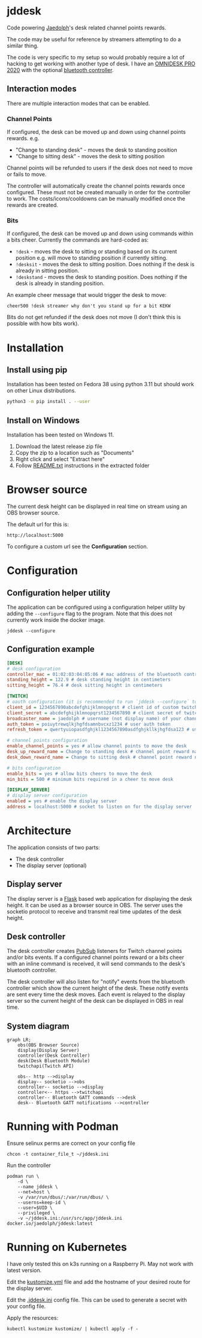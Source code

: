# jddesk

Code powering [Jaedolph](twitch.tv/jaedolph)'s desk related channel points rewards.

The code may be useful for reference by streamers attempting to do a similar thing.

The code is very specific to my setup so would probably require a lot of hacking to get working with another type of desk. I have an [OMNIDESK PRO 2020](https://theomnidesk.com.au/collections/omnidesk-pro-2020) with the optional [bluetooth controller](https://theomnidesk.com.au/products/bluetooth-controller).

## Interaction modes

There are multiple interaction modes that can be enabled.

### Channel Points

If configured, the desk can be moved up and down using channel points rewards. e.g.
- "Change to standing desk" - moves the desk to standing position
- "Change to sitting desk" - moves the desk to sitting position

Channel points will be refunded to users if the desk does not need to move or fails to move.

The controller will automatically create the channel points rewards once configured. These must not
be created manually in order for the controller to work. The costs/icons/cooldowns can be manually
modified once the rewards are created.

### Bits

If configured, the desk can be moved up and down using commands within a bits cheer. Currently the
commands are hard-coded as:
- `!desk` - moves the desk to sitting or standing based on its current position e.g. will move to
  standing position if currently sitting.
- `!desksit` - moves the desk to sitting position. Does nothing if the desk is already in sitting
  position.
- `!deskstand` - moves the desk to standing position. Does nothing if the desk is already in standing
  position.

An example cheer message that would trigger the desk to move:
```
cheer500 !desk streamer why don't you stand up for a bit KEKW
```

Bits do not get refunded if the desk does not move (I don't think this is possible with how bits work).

# Installation

## Install using pip

Installation has been tested on Fedora 38 using python 3.11 but should work on other Linux distributions.
```bash
python3 -m pip install . --user
```

## Install on Windows

Installation has been tested on Windows 11.

1. Download the latest release zip file
2. Copy the zip to a location such as "Documents"
3. Right click and select "Extract here"
4. Follow [README.txt](windows/README.txt) instructions in the extracted folder


# Browser source

The current desk height can be displayed in real time on stream using an OBS browser source.

The default url for this is:
```
http://localhost:5000
```

To configure a custom url see the **Configuration** section.

# Configuration

## Configuration helper utility
The application can be configured using a configuration helper utility by adding the `--configure`
flag to the program. Note that this does not currently work inside the docker image.
```
jddesk --configure
```

## Configuration example

```ini
[DESK]
# desk configuration
controller_mac = 01:02:03:04:05:06 # mac address of the bluetooth controller
standing_height = 122.9 # desk standing height in centimeters
sitting_height = 76.4 # desk sitting height in centimeters

[TWITCH]
# oauth configuration (it is recommended to run `jddesk --configure` to create these)
client_id = 1234567890abcdefghijklmnopqrst # client id of custom twitch application
client_secret = abcdefghijklmnopqrst1234567890 # client secret of twitch application
broadcaster_name = jaedolph # username (not display name) of your channel
auth_token = poiuytrewqlkjhgfdsamnbvcxz1234 # user auth token
refresh_token = qwertyuiopasdfghjkl1234567890asdfghjkllkjhgfdsa123 # user refresh token

# channel points configuration
enable_channel_points = yes # allow channel points to move the desk
desk_up_reward_name = Change to standing desk # channel point reward name to move desk up
desk_down_reward_name = Change to sitting desk # channel point reward name to move desk down

# bits configuration
enable_bits = yes # allow bits cheers to move the desk
min_bits = 500 # minimum bits required in a cheer to move desk

[DISPLAY_SERVER]
# display server configuration
enabled = yes # enable the display server
address = localhost:5000 # socket to listen on for the display server
```

# Architecture
The application consists of two parts:
* The desk controller
* The display server (optional)

## Display server
The display server is a [Flask](https://flask.palletsprojects.com/) based web application for
displaying the desk height. It can be used as a browser source in OBS. The server uses the socketio
protocol to receive and transmit real time updates of the desk height.

## Desk controller
The desk controller creates [PubSub](https://dev.twitch.tv/docs/pubsub/) listeners for Twitch
channel points and/or bits events. If a configured channel points reward or a bits cheer with an
inline command is received, it will send commands to the desk's bluetooth controller.

The desk controller will also listen for "notify" events from the bluetooth controller which show
the current height of the desk. These notify events are sent every time the desk moves. Each event
is relayed to the display server so the current height of the desk can be displayed in OBS in real
time.

## System diagram
```mermaid
graph LR;
    obs(OBS Browser Source)
    display(Display Server)
    controller(Desk Controller)
    desk(Desk Bluetooth Module)
    twitchapi(Twitch API)

    obs-- http -->display
    display-- socketio -->obs
    controller-- socketio -->display
    controller<-- https -->twitchapi
    controller-- Bluetooth GATT commands -->desk
    desk-- Bluetooth GATT notifications -->controller
```

# Running with Podman

Ensure selinux perms are correct on your config file
```
chcon -t container_file_t ~/jddesk.ini
```

Run the controller
```
podman run \
    -d \
    --name jddesk \
    --net=host \
    -v /var/run/dbus/:/var/run/dbus/ \
    --userns=keep-id \
    --user=$UID \
    --privileged \
    -v ~/jddesk.ini:/usr/src/app/jddesk.ini docker.io/jaedolph/jddesk:latest
```

# Running on Kubernetes
I have only tested this on k3s running on a Raspberry Pi. May not work with latest version.

Edit the [kustomize.yml](kustomize/kustomize.yml) file and add the hostname of your desired route for the display server.

Edit the [.jddesk.ini](kustomize/.jddesk.yml) config file. This can be used to generate a secret with your config file.

Apply the resources:
```
kubectl kustomize kustomize/ | kubectl apply -f -
```
